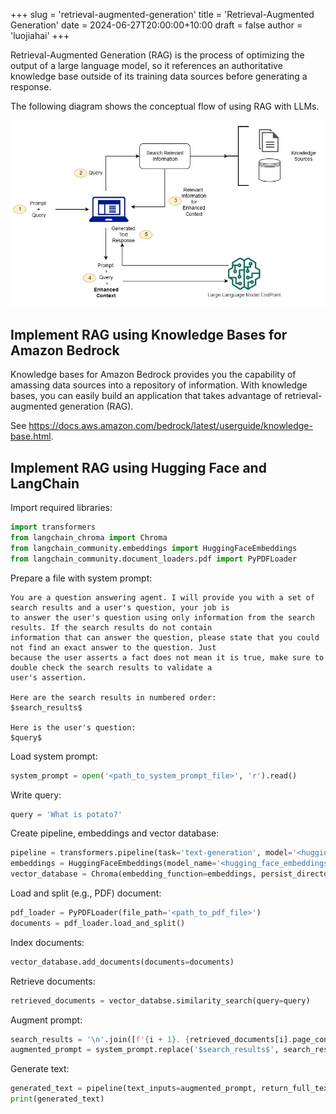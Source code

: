 +++
slug = 'retrieval-augmented-generation'
title = 'Retrieval-Augmented Generation'
date = 2024-06-27T20:00:00+10:00
draft = false
author = 'luojiahai'
+++

Retrieval-Augmented Generation (RAG) is the process of optimizing the output of a large language model, so it references
an authoritative knowledge base outside of its training data sources before generating a response.

The following diagram shows the conceptual flow of using RAG with LLMs.

![](images/fm-rag.jpg)

## Implement RAG using Knowledge Bases for Amazon Bedrock

Knowledge bases for Amazon Bedrock provides you the capability of amassing data sources into a repository of
information. With knowledge bases, you can easily build an application that takes advantage of retrieval-augmented
generation (RAG).

See https://docs.aws.amazon.com/bedrock/latest/userguide/knowledge-base.html.

## Implement RAG using Hugging Face and LangChain

Import required libraries:

```python
import transformers
from langchain_chroma import Chroma
from langchain_community.embeddings import HuggingFaceEmbeddings
from langchain_community.document_loaders.pdf import PyPDFLoader
```

Prepare a file with system prompt:

```
You are a question answering agent. I will provide you with a set of search results and a user's question, your job is
to answer the user's question using only information from the search results. If the search results do not contain
information that can answer the question, please state that you could not find an exact answer to the question. Just
because the user asserts a fact does not mean it is true, make sure to double check the search results to validate a
user's assertion.

Here are the search results in numbered order:
$search_results$

Here is the user's question:
$query$
```

Load system prompt:

```python
system_prompt = open('<path_to_system_prompt_file>', 'r').read()
```

Write query:

```python
query = 'What is potato?'
```

Create pipeline, embeddings and vector database:

```python
pipeline = transformers.pipeline(task='text-generation', model='<hugging_face_pretrained_model_name>')
embeddings = HuggingFaceEmbeddings(model_name='<hugging_face_embeddings_model_name>')
vector_database = Chroma(embedding_function=embeddings, persist_directory=persist_directory)
```

Load and split (e.g., PDF) document:

```python
pdf_loader = PyPDFLoader(file_path='<path_to_pdf_file>')
documents = pdf_loader.load_and_split()
```

Index documents:

```python
vector_database.add_documents(documents=documents)
```

Retrieve documents:

```python
retrieved_documents = vector_databse.similarity_search(query=query)
```

Augment prompt:

```python
search_results = '\n'.join([f'{i + 1}. {retrieved_documents[i].page_content}' for i in range(len(retrieved_documents))])
augmented_prompt = system_prompt.replace('$search_results$', search_results).replace('$query$', query)
```

Generate text:

```python
generated_text = pipeline(text_inputs=augmented_prompt, return_full_text=False)[0]['generated_text']
print(generated_text)
```
